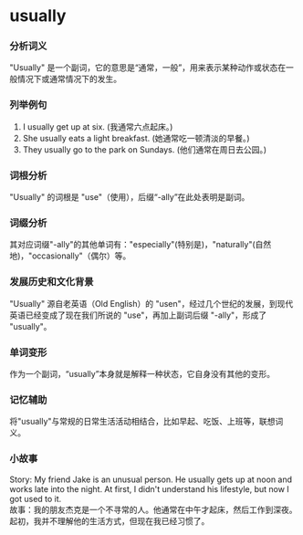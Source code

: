 # usually

### 分析词义

  

"Usually" 是一个副词，它的意思是“通常，一般”，用来表示某种动作或状态在一般情况下或通常情况下的发生。

  

### 列举例句

  

1.  I usually get up at six. (我通常六点起床。)
2.  She usually eats a light breakfast. (她通常吃一顿清淡的早餐。)
3.  They usually go to the park on Sundays. (他们通常在周日去公园。)

  

### 词根分析

  

"Usually" 的词根是 "use"（使用），后缀“-ally”在此处表明是副词。

  

### 词缀分析

  

其对应词缀"-ally"的其他单词有："especially"(特别是)，"naturally"(自然地)，"occasionally"（偶尔）等。

  

### 发展历史和文化背景

  

"Usually" 源自老英语（Old English）的 "usen"，经过几个世纪的发展，到现代英语已经变成了现在我们所说的 "use"，再加上副词后缀 "-ally"，形成了 "usually"。

  

### 单词变形

  

作为一个副词，“usually”本身就是解释一种状态，它自身没有其他的变形。

  

### 记忆辅助

  

将"usually"与常规的日常生活活动相结合，比如早起、吃饭、上班等，联想词义。

  

### 小故事

  

Story: My friend Jake is an unusual person. He usually gets up at noon and works late into the night. At first, I didn't understand his lifestyle, but now I got used to it.  
故事：我的朋友杰克是一个不寻常的人。他通常在中午才起床，然后工作到深夜。起初，我并不理解他的生活方式，但现在我已经习惯了。
